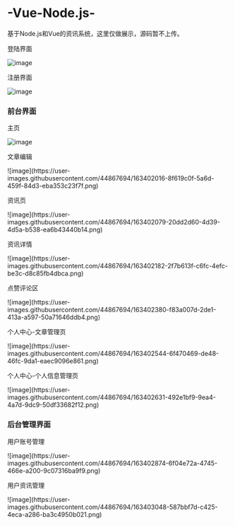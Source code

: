 # -Vue-Node.js-
基于Node.js和Vue的资讯系统，这里仅做展示，源码暂不上传。


<p>登陆界面</p>

![image](https://user-images.githubusercontent.com/44867694/163401341-6b34443a-4059-4fbc-807c-33d1011be409.png)

<p>注册界面</p>

![image](https://user-images.githubusercontent.com/44867694/163401692-dab89519-c24e-4586-8cee-360a1d4a9998.png)

<h3>前台界面</h3>
<p>主页</p>

![image](https://user-images.githubusercontent.com/44867694/163401848-c4eb0596-2e32-46f6-a1c6-8fd23e980803.png)

<p>文章编辑</p>
![image](https://user-images.githubusercontent.com/44867694/163402016-8f619c0f-5a6d-459f-84d3-eba353c23f7f.png)

<p>资讯页</p>
![image](https://user-images.githubusercontent.com/44867694/163402079-20dd2d60-4d39-4d5a-b538-ea6b43440b14.png)

<p>资讯详情</p>
![image](https://user-images.githubusercontent.com/44867694/163402182-2f7b613f-c6fc-4efc-be3c-d8c85fb4dbca.png)

<p>点赞评论区</p>
![image](https://user-images.githubusercontent.com/44867694/163402380-f83a007d-2de1-413a-a597-50a71646ddb4.png)

<p>个人中心-文章管理页</p>
![image](https://user-images.githubusercontent.com/44867694/163402544-6f470469-de48-46fc-9da1-eaec9096e861.png)

<p>个人中心-个人信息管理页</p>
![image](https://user-images.githubusercontent.com/44867694/163402631-492e1bf9-9ea4-4a7d-9dc9-50df33682f12.png)

<h3>后台管理界面</h3>

<p>用户账号管理</p>
![image](https://user-images.githubusercontent.com/44867694/163402874-6f04e72a-4745-466e-a200-9c07316ba9f9.png)

<p>用户资讯管理</p>
![image](https://user-images.githubusercontent.com/44867694/163403048-587bbf7d-c425-4eca-a286-ba3c4950b021.png)


